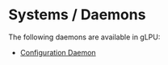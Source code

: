 # Systems / Daemons

The following daemons are available in gLPU:

* [Configuration Daemon](config)
